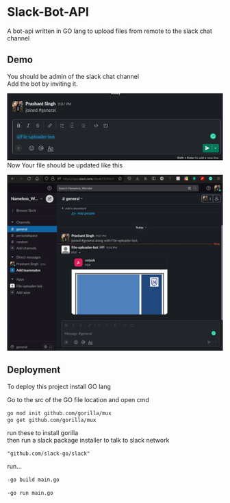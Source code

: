 
# Slack-Bot-API 
A bot-api written in GO lang to upload files from remote to the slack chat channel  

## Demo
You should be admin of the slack chat channel  
Add the bot by inviting it.

![local](https://github.com/prashant54singh/GO_Projects/blob/main/slack/Screenshot%202022-08-28%20215807.jpg?raw=true)  
Now Your file should be updated like this   

![hello](https://github.com/prashant54singh/GO_Projects/blob/main/slack/Screenshot%202022-08-28%20215904.jpg?raw=true)

## Deployment  

To deploy this project install GO lang

Go to the src of the GO file location and open cmd
```
go mod init github.com/gorilla/mux
go get github.com/gorilla/mux
```
run these to install gorilla  
then run a slack package installer to talk to slack network
```
"github.com/slack-go/slack"
```
run...
```bash
-go build main.go
```
```
-go run main.go
```


